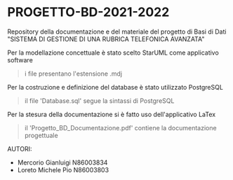 # PROGETTO-BD-2021-2022
Repository della documentazione e del materiale del progetto di Basi di Dati "SISTEMA DI GESTIONE DI UNA RUBRICA TELEFONICA AVANZATA"

Per la modellazione concettuale è stato scelto StarUML come applicativo software
> i file presentano l'estensione .mdj

Per la costruzione e definizione del database è stato utilizzato PostgreSQL 
> il file 'Database.sql' segue la sintassi di PostgreSQL

Per la stesura della documentazione si è fatto uso dell'applicativo LaTex
> il 'Progetto_BD_Documentazione.pdf' contiene la documentazione progettuale

AUTORI:
- Mercorio Gianluigi N86003834
- Loreto Michele Pio N86003803
